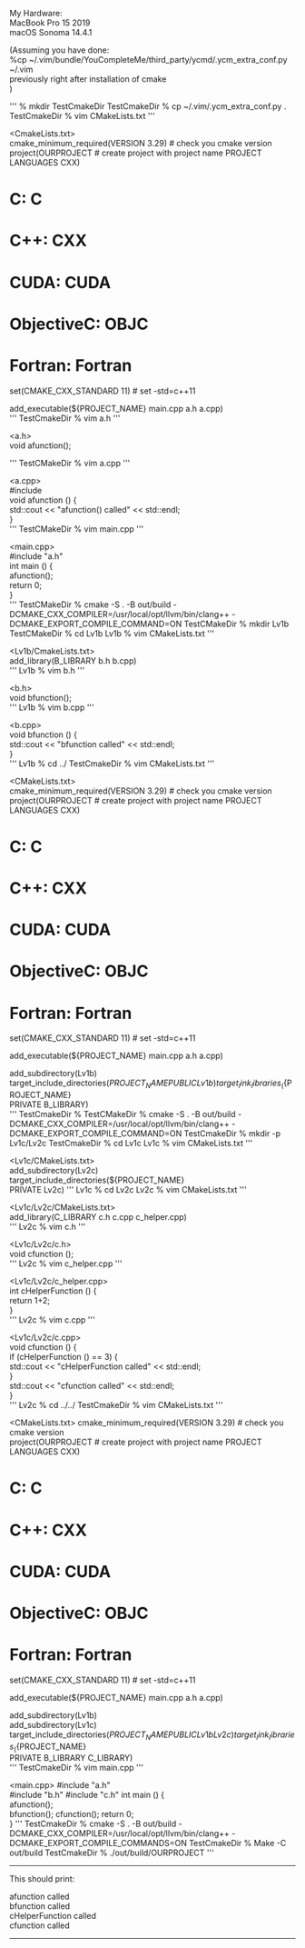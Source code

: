 My Hardware:  
MacBook Pro 15 2019  
macOS Sonoma 14.4.1  
  
(Assuming you have done:  
    %cp ~/.vim/bundle/YouCompleteMe/third_party/ycmd/.ycm_extra_conf.py ~/.vim  
previously right after installation of cmake  
)  
  
'''
% mkdir TestCmakeDir
TestCmakeDir % cp ~/.vim/.ycm_extra_conf.py .
TestCmakeDir % vim CMakeLists.txt '''

<CmakeLists.txt>  
cmake_minimum_required(VERSION 3.29)  # check you cmake version  
project(OURPROJECT             # create project with project name PROJECT  
        LANGUAGES CXX)  
  
# C: C  
# C++: CXX  
# CUDA: CUDA  
# ObjectiveC: OBJC  
# Fortran: Fortran  
  
set(CMAKE_CXX_STANDARD 11)  # set -std=c++11
  
add_executable(${PROJECT_NAME} main.cpp a.h a.cpp)  
'''
TestCmakeDir % vim a.h '''

<a.h>  
void afunction();  

'''
TestCMakeDir % vim a.cpp '''

<a.cpp>  
#include<iostream>  
void afunction () {  
  std::cout << "afunction() called" << std::endl;  
}  
'''
TestCMakeDir % vim main.cpp '''

<main.cpp>  
#include "a.h"   
int main () {  
  afunction();  
  return 0;  
}  
'''
TestCMakeDir % cmake -S . -B out/build -DCMAKE_CXX_COMPILER=/usr/local/opt/llvm/bin/clang++ -DCMAKE_EXPORT_COMPILE_COMMAND=ON
TestCMakeDir % mkdir Lv1b
TestCMakeDir % cd Lv1b
Lv1b % vim CMakeLists.txt '''
   
<Lv1b/CmakeLists.txt>  
add_library(B_LIBRARY b.h b.cpp)  
'''
Lv1b % vim b.h '''

<b.h>  
void bfunction();  
'''
Lv1b % vim b.cpp '''

<b.cpp>  
void bfunction () {  
  std::cout << "bfunction called" << std::endl;  
}  
'''
Lv1b % cd ../
TestCmakeDir % vim CMakeLists.txt '''

<CMakeLists.txt>  
cmake_minimum_required(VERSION 3.29)  # check you cmake version  
project(OURPROJECT             # create project with project name PROJECT  
        LANGUAGES CXX)  
  
# C: C  
# C++: CXX  
# CUDA: CUDA  
# ObjectiveC: OBJC  
# Fortran: Fortran  
  
set(CMAKE_CXX_STANDARD 11)  # set -std=c++11  
  
add_executable(${PROJECT_NAME} main.cpp a.h a.cpp)  
  
add_subdirectory(Lv1b)  
target_include_directories(${PROJECT_NAME}  
                            PUBLIC Lv1b)  
target_link_libraries_(${PROJECT_NAME}  
                        PRIVATE B_LIBRARY)  
'''
TestCmakeDir % TestCMakeDir % cmake -S . -B out/build -DCMAKE_CXX_COMPILER=/usr/local/opt/llvm/bin/clang++ -DCMAKE_EXPORT_COMPILE_COMMAND=ON
TestCmakeDir % mkdir -p Lv1c/Lv2c
TestCmakeDir % cd Lv1c
Lv1c % vim CMakeLists.txt '''

<Lv1c/CMakeLists.txt>  
add_subdirectory(Lv2c)  
target_include_directories(${PROJECT_NAME}  
                            PRIVATE Lv2c)
'''
Lv1c % cd Lv2c
Lv2c % vim CMakeLists.txt '''

<Lv1c/Lv2c/CMakeLists.txt>  
add_library(C_LIBRARY c.h c.cpp c_helper.cpp)  
'''
Lv2c % vim c.h '''

<Lv1c/Lv2c/c.h>  
void cfunction ();  
'''
Lv2c % vim c_helper.cpp '''

<Lv1c/Lv2c/c_helper.cpp>  
int cHelperFunction () {  
    return 1+2;  
}  
'''
Lv2c % vim c.cpp '''

<Lv1c/Lv2c/c.cpp>  
void cfunction () {  
  if (cHelperFunction () == 3) {  
     std::cout << "cHelperFunction  called" << std::endl;  
  }  
  std::cout << "cfunction called" << std::endl;  
}  
'''
Lv2c % cd ../../
TestCmakeDir % vim CMakeLists.txt ''' 

<CMakeLists.txt>
cmake_minimum_required(VERSION 3.29)  # check you cmake version  
project(OURPROJECT             # create project with project name PROJECT  
        LANGUAGES CXX)  
  
# C: C  
# C++: CXX  
# CUDA: CUDA  
# ObjectiveC: OBJC  
# Fortran: Fortran  
  
set(CMAKE_CXX_STANDARD 11)  # set -std=c++11  
  
add_executable(${PROJECT_NAME} main.cpp a.h a.cpp)  
  
add_subdirectory(Lv1b)  
add_subdirectory(Lv1c)
target_include_directories(${PROJECT_NAME}  
                            PUBLIC Lv1b Lv2c)  
target_link_libraries_(${PROJECT_NAME}  
                        PRIVATE B_LIBRARY C_LIBRARY)  
'''
TestCmakeDir % vim main.cpp '''

<main.cpp>
#include "a.h"   
#include "b.h"
#include "c.h"
int main () {  
  afunction();  
  bfunction();
  cfunction();
  return 0;  
} 
'''
TestCmakeDir % cmake -S . -B out/build -DCMAKE_CXX_COMPILER=/usr/local/opt/llvm/bin/clang++ -DCMAKE_EXPORT_COMPILE_COMMANDS=ON
TestCmakeDir % Make -C out/build
TestCmakeDir % ./out/build/OURPROJECT '''

_____________________
This should print:  
  
afunction called  
bfunction called  
cHelperFunction called  
cfunction called  
_____________________
